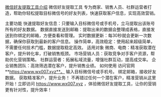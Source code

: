 [微信好友提取工具介绍](https://issuu.com/wx007/docs/_)
微信好友提取工具 专为商家、销售人员、社群运营者打造，帮助你轻松提取目标微信号的好友列表，快速获取客户信息，实现高效营销。

主要功能
快速提取好友信息：只要输入目标微信号或手机号，立马提取出该账号所有的好友数据。
数据直接发送到邮箱：提取出来的数据会整理成表格，直接发送到你绑定的邮箱，方便查看和管理。
实时数据更新：每30秒就会更新一次数据，确保你获取到最新的客户信息。
操作简单，高效稳定：使用起来超级简单，不需要任何技术门槛，数据提取稳定高效。
适用对象
微商、电商：精准获取潜在客户，提升转化率，打破销售瓶颈。
市场营销人员：获取竞争对手客户资源，帮助优化营销策略。
社群运营者：拓展私域流量，增强社群互动，提高成交率。
企业销售团队：高效筛选潜在客户，提升销售业绩。
如何使用
访问官网 **https://www.wx007.xyz**。
输入目标微信号或手机号。
绑定邮箱，接收好友数据。
获取精准客户，提升业务！
不再错过任何一个潜在客户，精准营销从这里开始！立即访问  https://www.wx007.xyz ，体验微信好友提取工具，让你的营销更有针对性，提升效率！